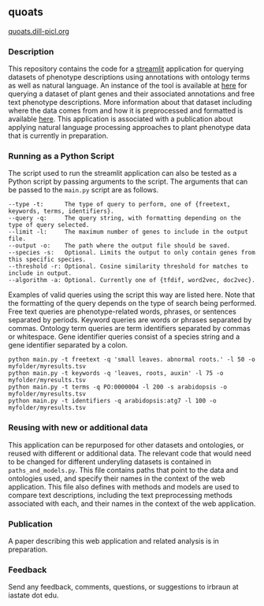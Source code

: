 ## quoats

[quoats.dill-picl.org](https://quoats.dill-picl.org/)

### Description
This repository contains the code for a [streamlit](https://www.streamlit.io/) application for querying datasets of phenotype descriptions using annotations with ontology terms as well as natural language. An instance of the tool is available at [here](https://quoats.dill-picl.org/) for querying a dataset of plant genes and their associated annotations and free text phenotype descriptions. More information about that dataset including where the data comes from and how it is preprocessed and formatted is available [here](https://github.com/irbraun/plant-data). This application is associated with a publication about applying natural language processing approaches to plant phenotype data that is currently in preparation.


### Running as a Python Script
The script used to run the streamlit application can also be tested as a Python script by passing arguments to the script. The arguments that can be passed to the `main.py` script are as follows.
```
--type -t:      The type of query to perform, one of {freetext, keywords, terms, identifiers}.
--query -q:     The query string, with formatting depending on the type of query selected.
--limit -l:     The maximum number of genes to include in the output file.
--output -o:    The path where the output file should be saved.
--species -s:   Optional. Limits the output to only contain genes from this specific species.
--threshold -r: Optional. Cosine similarity threshold for matches to include in output.
--algorithm -a: Optional. Currently one of {tfdif, word2vec, doc2vec}.
```
Examples of valid queries using the script this way are listed here. Note that the formatting of the query depends on the type of search being performed. Free text queries are phenotype-related words, phrases, or sentences separated by periods. Keyword queries are words or phrases separated by commas. Ontology term queries are term identifiers separated by commas or whitespace. Gene identifier queries consist of a species string and a gene identifier separated by a colon.
```
python main.py -t freetext -q 'small leaves. abnormal roots.' -l 50 -o myfolder/myresults.tsv
python main.py -t keywords -q 'leaves, roots, auxin' -l 75 -o myfolder/myresults.tsv
python main.py -t terms -q PO:0000004 -l 200 -s arabidopsis -o myfolder/myresults.tsv 
python main.py -t identifiers -q arabidopsis:atg7 -l 100 -o myfolder/myresults.tsv
```


### Reusing with new or additional data
This application can be repurposed for other datasets and ontologies, or reused with different or additional data. The relevant code that would need to be changed for different underyling datasets is contained in `paths_and_models.py`. This file contains paths that point to the data and ontologies used, and specify their names in the context of the web application. This file also defines with methods and models are used to compare text descriptions, including the text preprocessing methods associated with each, and their names in the context of the web application. 



### Publication
A paper describing this web application and related analysis is in preparation.


### Feedback
Send any feedback, comments, questions, or suggestions to irbraun at iastate dot edu.
